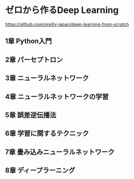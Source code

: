# ゼロから作るDeep Learning
https://github.com/oreilly-japan/deep-learning-from-scratch
## 1章 Python入門
## 2章 パーセプトロン
## 3章 ニューラルネットワーク
## 4章 ニューラルネットワークの学習
## 5章 誤差逆伝播法
## 6章 学習に関するテクニック
## 7章 畳み込みニューラルネットワーク
## 8章 ディープラーニング